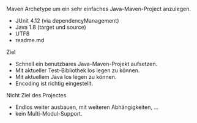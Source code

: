 Maven Archetype um ein sehr einfaches Java-Maven-Project anzulegen.
- JUnit 4.12 (via dependencyManagement)
- Java 1.8 (target und source)
- UTF8
- readme.md

Ziel
- Schnell ein benutzbares Java-Maven-Projekt aufsetzen.
- Mit aktueller Test-Bibliothek los legen zu können.
- Mit aktuellem Java los legen zu können.
- Encoding ist richtig eingestellt.

Nicht Ziel des Projectes
- Endlos weiter ausbauen, mit weiteren Abhängigkeiten, ...
- kein Multi-Modul-Support.